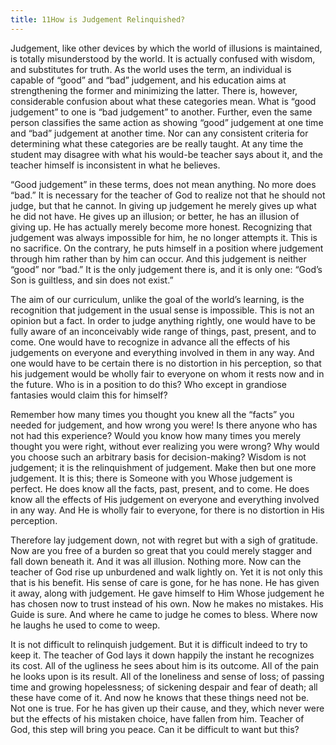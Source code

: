 ```yaml
---
title: 11How is Judgement Relinquished?
---
```


Judgement, like other devices by which the world of illusions is
maintained, is totally misunderstood by the world. It is actually
confused with wisdom, and substitutes for truth. As the world uses the
term, an individual is capable of “good” and “bad” judgement, and his
education aims at strengthening the former and minimizing the latter.
There is, however, considerable confusion about what these categories
mean. What is “good judgement” to one is “bad judgement” to another.
Further, even the same person classifies the same action as showing
“good” judgement at one time and “bad” judgement at another time. Nor
can any consistent criteria for determining what these categories are be
really taught. At any time the student may disagree with what his
would-be teacher says about it, and the teacher himself is inconsistent
in what he believes.

“Good judgement” in these terms, does not mean anything. No more does
“bad.” It is necessary for the teacher of God to realize not that he
should not judge, but that he cannot. In giving up judgement he merely
gives up what he did not have. He gives up an illusion; or better, he
has an illusion of giving up. He has actually merely become more honest.
Recognizing that judgement was always impossible for him, he no longer
attempts it. This is no sacrifice. On the contrary, he puts himself in a
position where judgement through him rather than by him can occur. And
this judgement is neither “good” nor “bad.” It is the only judgement
there is, and it is only one: “God’s Son is guiltless, and sin does not
exist.”

The aim of our curriculum, unlike the goal of the world’s learning, is
the recognition that judgement in the usual sense is impossible. This is
not an opinion but a fact. In order to judge anything rightly, one would
have to be fully aware of an inconceivably wide range of things, past,
present, and to come. One would have to recognize in advance all the
effects of his judgements on everyone and everything involved in them in
any way. And one would have to be certain there is no distortion in his
perception, so that his judgement would be wholly fair to everyone on
whom it rests now and in the future. Who is in a position to do this?
Who except in grandiose fantasies would claim this for himself?

Remember how many times you thought you knew all the “facts” you needed
for judgement, and how wrong you were! Is there anyone who has not had
this experience? Would you know how many times you merely thought you
were right, without ever realizing you were wrong? Why would you choose
such an arbitrary basis for decision-making?  Wisdom is not judgement;
it is the relinquishment of judgement. Make then but one more judgement.
It is this; there is Someone with you Whose judgement is perfect. He
does know all the facts, past, present, and to come. He does know all
the effects of His judgement on everyone and everything involved in any
way. And He is wholly fair to everyone, for there is no distortion in
His perception.

Therefore lay judgement down, not with regret but with a sigh of
gratitude. Now are you free of a burden so great that you could merely
stagger and fall down beneath it. And it was all illusion. Nothing more.
Now can the teacher of God rise up unburdened and walk lightly on. Yet it
is not only this that is his benefit. His sense of care is gone, for he
has none. He has given it away, along with judgement. He gave himself to
Him Whose judgement he has chosen now to trust instead of his own. Now
he makes no mistakes. His Guide is sure. And where he came to judge he
comes to bless. Where now he laughs he used to come to weep.

It is not difficult to relinquish judgement. But it is difficult indeed
to try to keep it. The teacher of God lays it down happily the instant he
recognizes its cost. All of the ugliness he sees about him is its
outcome. All of the pain he looks upon is its result. All of the
loneliness and sense of loss; of passing time and growing hopelessness;
of sickening despair and fear of death; all these have come of it. And
now he knows that these things need not be. Not one is true. For he has
given up their cause, and they, which never were but the effects of his
mistaken choice, have fallen from him. Teacher of God, this step will
bring you peace. Can it be difficult to want but this?

